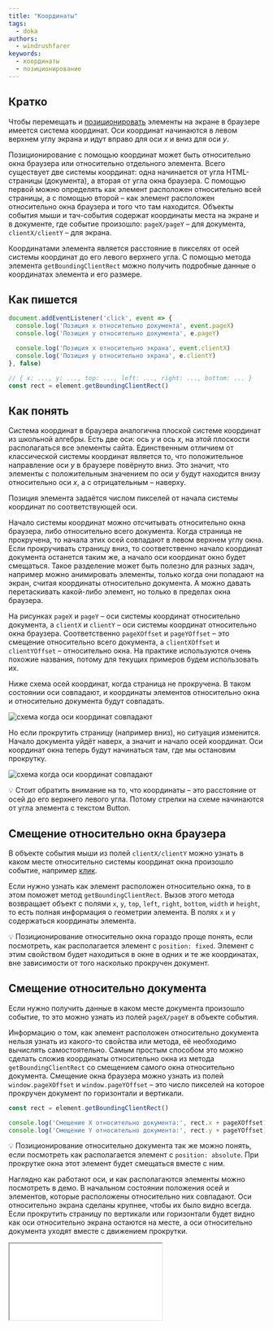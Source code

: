 ```yaml
---
title: "Координаты"
tags:
  - doka
authors:
  - windrushfarer
keywords:
  - координаты
  - позиционирование
---
```


## Кратко

Чтобы перемещать и [позиционировать](/js/element-positioning-js/) элементы на экране в браузере имеется система координат. Оси координат начинаются в левом верхнем углу экрана и идут вправо для оси _x_ и вниз для оси _y_.

Позиционирование с помощью координат может быть относительно окна браузера или относительно отдельного элемента. Всего существует две системы координат: одна начинается от угла HTML-страницы  (документа), а вторая от угла окна браузера. С помощью первой можно определять как элемент расположен относительно всей страницы, а с помощью второй – как элемент расположен относительно окна браузера и того что там находится. Объекты события мыши и тач-события содержат координаты места на экране и в документе, где событие произошло: `pageX/pageY` – для документа, `clientX/clientY` – для экрана.

Координатами элемента является расстояние в пикселях от осей системы координат до его левого верхнего угла. С помощью метода элемента `getBoundingClientRect` можно получить подробные данные о координатах элемента и его размере.

## Как пишется

```js
document.addEventListener('click', event => {
  console.log('Позиция x относительно документа', event.pageX)
  console.log('Позиция y относительно документа', e.pageY)

  console.log('Позиция x относительно экрана', event.clientX)
  console.log('Позиция y относительно экрана', e.clientY)
}, false)

// { x: ..., y: ..., top: ..., left: ..., right: ..., bottom: ... }
const rect = element.getBoundingClientRect()
```

## Как понять

Система координат в браузера аналогична плоской системе координат из школьной алгебры. Есть две оси: ось _y_ и ось _x_, на этой плоскости располагаться все элементы сайта. Единственным отличием от классической системы координат является то, что положительное направление оси _y_ в браузере повёрнуто вниз. Это значит, что элементы с положительным значением по оси _y_ будут находится внизу относительно оси _x_, а с отрицательным – наверху.

Позиция элемента задаётся числом пикселей от начала системы координат по соответствующей оси.

Начало системы координат можно отсчитывать относительно окна браузера, либо относительно всего документа. Когда страница не прокручена, то начала этих осей совпадают в левом верхнем углу окна. Если прокручивать страницу вниз, то соответственно начало координат документа останется таким же, а начало оси координат окно будет смещаться. Такое разделение может быть полезно для разных задач, например можно анимировать элементы, только когда они попадают на экран, считая координаты относительно документа. А можно давать перетаскивать какой-либо элемент, но только в пределах окна браузера.

На рисунках `pageX` и `pageY` – оси системы координат относительно документа, а `clientX` и `clientY` – оси системы координат относительно окна браузера. Соответственно `pageXOffset` и `pageYOffset` – это смещение относительно всего документа, а `clientXOffset` и `clientYOffset` – относительно окна. На практике используются очень похожие названия, потому для текущих примеров будем использовать их.

Ниже схема осей координат, когда страница не прокручена. В таком состоянии оси совпадают, и координаты элементов относительно окна и относительно документа будут совпадать.

![схема когда оси координат совпадают](images/same_xy.png)

Но если прокрутить страницу (например вниз), но ситуация изменится. Начало документа уйдёт наверх, а значит и начало осей координат. Оси координат окна теперь будут начинаться там, где мы остановим прокрутку.

![схема когда оси координат совпадают](images/page_shift.png)

💡 Стоит обратить внимание на то, что координаты – это расстояние от осей до его верхнего левого угла. Потому стрелки на схеме начинаются от угла элемента с текстом Button.

## Смещение относительно окна браузера

В объекте события мыши из полей `clientX/clientY` можно узнать в каком месте относительно системы координат окна произошло событие, например [клик](/js/element-click).

Если нужно узнать как элемент расположен относительно окна, то в этом поможет метод `getBoundingClientRect`. Вызов этого метода возвращает объект с полями `x`, `y`, `top`, `left`, `right`, `bottom`, `width` и `height`, то есть полная информация о геометрии элемента. В полях `x` и `y` содержаться координаты элемента.

💡 Позиционирование относительно окна гораздо проще понять, если посмотреть, как располагается элемент с `position: fixed`. Элемент с этим свойством будет находиться в окне в одних и те же координатах, вне зависимости от того насколько прокручен документ.

## Смещение относительно документа

Если нужно получить данные в каком месте документа произошло событие, то это можно узнать из полей `pageX/pageY` в объекте события.

Информацию о том, как элемент расположен относительно документа нельзя узнать из какого-то свойства или метода, её необходимо вычислять самостоятельно. Самым простым способом это можно сделать сложив координаты относительно окна из метода `getBoundingClientRect` со смещением самого окна относительно документа. Смещение окна браузера можно узнать из полей `window.pageXOffset` и `window.pageYOffset` – это число пикселей на которое прокручен документ по горизонтали и вертикали.

```js
const rect = element.getBoundingClientRect()

console.log('Смещение X относительно документа:', rect.x + pageXOffset)
console.log('Смещение Y относительно документа:', rect.y + pageYOffset)
```

💡 Позиционирование относительно документа так же можно понять, если посмотреть как располагается элемент с `position: absolute`. При прокрутке окна этот элемент будет смещаться вместе с ним.

Наглядно как работают оси, и как располагаются элементы можно посмотреть в демо. В начальном состоянии положения осей и элементов, которые расположены относительно них совпадают. Оси относительно экрана сделаны крупнее, чтобы их было видно всегда. Если прокрутить страницу по вертикали или горизонтали будет видно как оси относительно экрана остаются на месте, а оси относительно документа уходят вместе с движением прокрутки.

<iframe title="Оси координат в браузере" src="demos/axis.html"></iframe>
